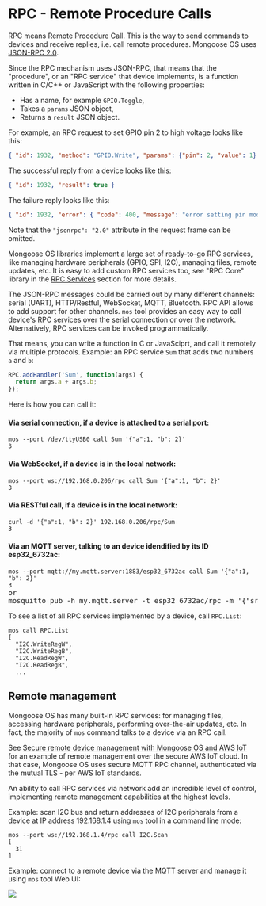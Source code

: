 # RPC - Remote Procedure Calls

RPC means Remote Procedure Call. This is the way to send commands to devices
and receive replies, i.e. call remote procedures.
Mongoose OS uses
[JSON-RPC 2.0](https://en.wikipedia.org/wiki/JSON-RPC).

Since the RPC mechanism uses JSON-RPC, that means that the "procedure",
or an "RPC service" that device implements, is a function written in C/C++
or JavaScript with the following properties:

- Has a name, for example `GPIO.Toggle`,
- Takes a `params` JSON object,
- Returns a `result` JSON object.

For example, an RPC request to set GPIO pin 2 to high voltage looks like this:

```json
{ "id": 1932, "method": "GPIO.Write", "params": {"pin": 2, "value": 1} }
```

The successful reply from a device looks like this:

```json
{ "id": 1932, "result": true }
```

The failure reply looks like this:

```json
{ "id": 1932, "error": { "code": 400, "message": "error setting pin mode"} }
```

Note that the `"jsonrpc": "2.0"` attribute in the request frame can be omitted.

Mongoose OS libraries implement a large set of ready-to-go RPC services,
like managing hardware peripherals (GPIO, SPI, I2C), managing files,
remote updates, etc. It is easy to add custom RPC services too,
see "RPC Core" library in the
[RPC Services](../api/rpc.md) section for more details.

The JSON-RPC messages could be carried out by many different channels:
serial (UART), HTTP/Restful, WebSocket, MQTT, Bluetooth. RPC API allows
to add support for other channels. `mos` tool provides an easy way to call
device's RPC services over the serial connection or over the network.
Alternatively, RPC services can be invoked programmatically.

That means, you can write a function in C or JavaSciprt,
and call it remotely via multiple protocols. Example: 
an RPC service `Sum` that adds two numbers `a` and `b`:

```javascript
RPC.addHandler('Sum', function(args) {
  return args.a + args.b;
});
```

Here is how you can call it:

#### Via serial connection, if a device is attached to a serial port:
<pre class="command-line language-bash" data-user="chris" data-host="localhost" data-output="2"><code>mos --port /dev/ttyUSB0 call Sum '{"a":1, "b": 2}'
3</code></pre>

#### Via WebSocket, if a device is in the local network:
<pre class="command-line language-bash" data-user="chris" data-host="localhost" data-output="2"><code>mos --port ws://192.168.0.206/rpc call Sum '{"a":1, "b": 2}'
3</code></pre>

#### Via RESTful call, if a device is in the local network:
<pre class="command-line language-bash" data-user="chris" data-host="localhost" data-output="2"><code>curl -d '{"a":1, "b": 2}' 192.168.0.206/rpc/Sum
3</code></pre>

#### Via an MQTT server, talking to an device idendified by its ID esp32_6732ac:
<pre class="command-line language-bash" data-user="chris" data-host="localhost" data-output="2"><code>mos --port mqtt://my.mqtt.server:1883/esp32_6732ac call Sum '{"a":1, "b": 2}'
3</code>
or 
mosquitto_pub -h my.mqtt.server -t esp32_6732ac/rpc -m '{"src":"out-topic","id":123,"method":"sum","args":{"a": 1, "b":2}}'
</pre>

To see a list of all RPC services implemented by a device, call `RPC.List`:

<pre class="command-line language-bash" data-user="chris" data-host="localhost" data-output="2-100"><code>mos call RPC.List
[
  "I2C.WriteRegW",
  "I2C.WriteRegB",
  "I2C.ReadRegW",
  "I2C.ReadRegB",
  ...</code></pre>


## Remote management

Mongoose OS has many built-in RPC services: for managing files, accessing
hardware peripherals, performing over-the-air updates, etc. In fact,
the majority of `mos` command talks to a device via an RPC call.

See [Secure remote device management with Mongoose OS and AWS IoT](https://mongoose-os.com/blog/secure-remote-device-management-with-mongoose-os-and-aws-iot-for-esp32-esp8266-ti-cc3200-stm32/)
for an example of remote management over the secure AWS IoT cloud. In that
case, Mongoose OS uses secure MQTT RPC channel, authenticated via the
mutual TLS - per AWS IoT standards.

An ability to call RPC services via network add an incredible level of
control, implementing remote management capabilities at the highest levels.

Example: scan I2C bus and return addresses of I2C peripherals from a device
at IP address 192.168.1.4 using `mos` tool in a command line mode:

<pre class="command-line language-bash" data-user="chris" data-host="localhost" data-output="2-100"><code>mos --port ws://192.168.1.4/rpc call I2C.Scan
[
  31
]</code></pre>

Example: connect to a remote device via the MQTT server and manage it
using `mos` tool Web UI:

![](images/mos3.gif)

